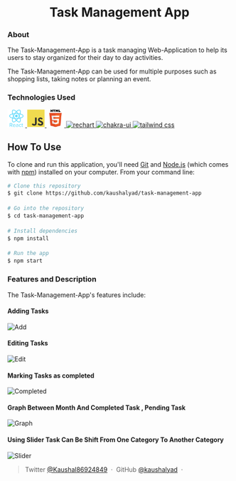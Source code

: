 <h1 align="center">Task Management App</h1>
<h3>About</h3>
<p>The Task-Management-App is a task managing Web-Application to help its users to stay organized for their day to day activities.</p> 
<p>The Task-Management-App can be used for multiple purposes such as shopping lists, taking notes or planning an event.</p>
<h3>Technologies Used</h3>
<p> <a href="https://reactjs.org/" target="_blank"> <img src="https://raw.githubusercontent.com/devicons/devicon/master/icons/react/react-original-wordmark.svg" alt="react" width="40" height="40"/> </a>
<a href="https://developer.mozilla.org/en-US/docs/Web/JavaScript" target="_blank"> <img src="https://raw.githubusercontent.com/devicons/devicon/master/icons/javascript/javascript-original.svg" alt="javascript" width="40" height="40"/> </a> 
<a href="https://developer.mozilla.org/en-US/docs/Web/HTML" target="_blank"> <img src="https://raw.githubusercontent.com/devicons/devicon/master/icons/html5/html5-original-wordmark.svg" alt="html5" width="40" height="40"/> </a><a href="https://recharts.org/en-US/" target="_blank"> <img src="https://camo.githubusercontent.com/18fecd4ba551a04df4009ffcbd41c68026a08dcc44447c942ce927ca367d2555/68747470733a2f2f692e696d6775722e636f6d2f37617634476c452e706e67" alt="rechart" width="40" height="40"/> </a>
<a href="https://chakra-ui.com/" target="_blank"> <img src="https://github.com/kaushalyad/task-management-app/assets/80744782/72963c30-f08e-475f-a1e2-93a5fc69c2b9" alt="chakra-ui" width="40" height="40"/> </a>
<a href="https://tailwindcss.com/" target="_blank"> <img src="https://github.com/kaushalyad/task-management-app/assets/80744782/8587c1a0-cc0c-4f11-abed-7810e83b19db" alt="tailwind css" width="40" height="40"/> </a>
</p>

## How To Use

To clone and run this application, you'll need [Git](https://git-scm.com) and [Node.js](https://nodejs.org/en/download/) (which comes with [npm](http://npmjs.com)) installed on your computer. From your command line:

```bash
# Clone this repository
$ git clone https://github.com/kaushalyad/task-management-app

# Go into the repository
$ cd task-management-app

# Install dependencies
$ npm install

# Run the app
$ npm start
```

<h3>Features and Description</h3>
<p>The Task-Management-App's features include:</p>
<p>
<h4>Adding Tasks</h4>

![Add](https://github.com/kaushalyad/task-management-app/assets/80744782/0e0a0835-f3fe-423f-b189-2d03f410c817)

</p>
<p>
<h4>Editing Tasks</h4>

![Edit](https://github.com/kaushalyad/task-management-app/assets/80744782/319802f8-5d5a-493a-9c52-053c633ee3aa)

</p>
<p>
<h4>Marking Tasks as completed</h4>

![Completed](https://github.com/kaushalyad/task-management-app/assets/80744782/b7a04b03-fa39-4a35-a534-bd187a438ecc)

</p>
<p>

<h4>Graph Between Month And Completed Task , Pending Task </h4>

![Graph](https://github.com/kaushalyad/task-management-app/assets/80744782/27091792-fc65-40bb-91ae-2697131544f7)

</p>
<h4>Using Slider Task Can Be Shift From One Category To Another Category </h4>

![Slider](https://github.com/kaushalyad/task-management-app/assets/80744782/e6ff1e73-e028-42d4-9b43-7fcbd403b18d)

</p>

> Twitter [@Kaushal86924849](https://twitter.com/Kaushal86924849) &nbsp;&middot;&nbsp;
> GitHub [@kaushalyad](https://github.com/kaushalyad) &nbsp;&middot;&nbsp;
